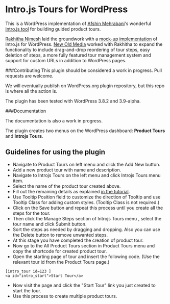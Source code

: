 Intro.js Tours for WordPress
====

This is a WordPress implementation of [Afshin Mehrabani](http://afshinm.name/)'s wonderful [Intro.js tool](https://github.com/usablica/intro.js/) for building guided product tours.

[Rakhitha Nimesh](www.innovativephp.com) laid the groundwork with a [mock-up implementation](http://www.sitepoint.com/introduction-product-tours-intro-js/) of Intro.js for WordPress. [New Old Media](http://newoldmedia.net) worked with Rakhitha to expand the functionality to include drag-and-drop reordering of tour steps, easy deletion of steps, a more fully featured tour management system and support for custom URLs in addition to WordPress pages.

###Contributing
This plugin should be considered a work in progress. Pull requests are welcome. 

We will eventually publish on WordPress.org plugin repository, but this repo is where all the action is.

The plugin has been tested with WordPress 3.8.2 and 3.9-alpha.

###Documentation

The documentation is also a work in progress. 

The plugin creates two menus on the WordPress dashboard: **Product Tours** and **Introjs Tours**.

Guidelines for using the plugin
----

- Navigate to Product Tours on left menu and click the Add New button.
- Add a new product tour with name and description.
- Navigate to Introjs Tours on the left menu and click Introjs Tours menu item.
- Select the name of the product tour created above.
- Fill out the remaining details as explained [in the tutorial](http://www.sitepoint.com/introduction-product-tours-intro-js/).
- Use Tooltip Position field to customize the direction of Tooltip and use Tooltip Class for adding custom styles. (Tooltip Class is not required.)
- Click on the Save button and repeat this process until you create all the steps for the tour.
- Then click the Manage Steps section of Introjs Tours menu , select the tour name and click Submit button.
- Sort the steps as needed by dragging and dropping. Also you can use the Delete button to remove unwanted steps.
- At this stage you have completed the creation of product tour.
- Now go to the All Product Tours section in Product Tours menu and copy the shortcode for created product tour.
- Open the starting page of tour and insert the following code. (Use the relevant tour id from the Product Tours page.)
```
[intro_tour id=123 ]
<a id="intro_start">Start Tour</a>
```
- Now visit the page and click the "Start Tour" link you just created to start the tour.
- Use this process to create multiple product tours.